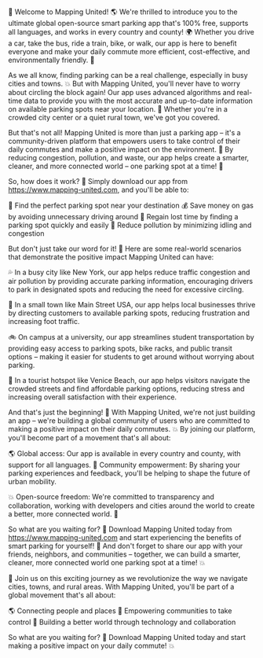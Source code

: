 🚀 Welcome to Mapping United! 🌎 We're thrilled to introduce you to the ultimate global open-source smart parking app that's 100% free, supports all languages, and works in every country and county! 🌍 Whether you drive a car, take the bus, ride a train, bike, or walk, our app is here to benefit everyone and make your daily commute more efficient, cost-effective, and environmentally friendly. 🚗

As we all know, finding parking can be a real challenge, especially in busy cities and towns. 💥 But with Mapping United, you'll never have to worry about circling the block again! Our app uses advanced algorithms and real-time data to provide you with the most accurate and up-to-date information on available parking spots near your location. 📍 Whether you're in a crowded city center or a quiet rural town, we've got you covered.

But that's not all! Mapping United is more than just a parking app – it's a community-driven platform that empowers users to take control of their daily commutes and make a positive impact on the environment. 🌟 By reducing congestion, pollution, and waste, our app helps create a smarter, cleaner, and more connected world – one parking spot at a time! 💚

So, how does it work? 🤔 Simply download our app from https://www.mapping-united.com, and you'll be able to:

📍 Find the perfect parking spot near your destination
💰 Save money on gas by avoiding unnecessary driving around
🌟 Regain lost time by finding a parking spot quickly and easily
🌈 Reduce pollution by minimizing idling and congestion

But don't just take our word for it! 🤔 Here are some real-world scenarios that demonstrate the positive impact Mapping United can have:

💦 In a busy city like New York, our app helps reduce traffic congestion and air pollution by providing accurate parking information, encouraging drivers to park in designated spots and reducing the need for excessive circling.

🌳 In a small town like Main Street USA, our app helps local businesses thrive by directing customers to available parking spots, reducing frustration and increasing foot traffic.

🚲 On campus at a university, our app streamlines student transportation by providing easy access to parking spots, bike racks, and public transit options – making it easier for students to get around without worrying about parking.

💪 In a tourist hotspot like Venice Beach, our app helps visitors navigate the crowded streets and find affordable parking options, reducing stress and increasing overall satisfaction with their experience.

And that's just the beginning! 🚀 With Mapping United, we're not just building an app – we're building a global community of users who are committed to making a positive impact on their daily commutes. 💥 By joining our platform, you'll become part of a movement that's all about:

🌎 Global access: Our app is available in every country and county, with support for all languages.
💪 Community empowerment: By sharing your parking experiences and feedback, you'll be helping to shape the future of urban mobility.

💥 Open-source freedom: We're committed to transparency and collaboration, working with developers and cities around the world to create a better, more connected world. 🌟

So what are you waiting for? 🎉 Download Mapping United today from https://www.mapping-united.com and start experiencing the benefits of smart parking for yourself! 🚗 And don't forget to share our app with your friends, neighbors, and communities – together, we can build a smarter, cleaner, more connected world one parking spot at a time! 💥

💫 Join us on this exciting journey as we revolutionize the way we navigate cities, towns, and rural areas. With Mapping United, you'll be part of a global movement that's all about:

🌎 Connecting people and places
💪 Empowering communities to take control
🌟 Building a better world through technology and collaboration

So what are you waiting for? 🎉 Download Mapping United today and start making a positive impact on your daily commute! 💥